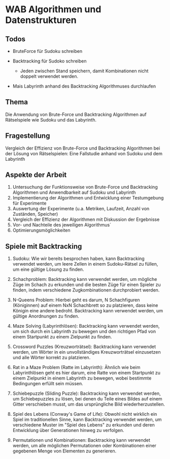 # WAB Algorithmen und Datenstrukturen 

## Todos

- BruteForce für Sudoku schreiben
- Backtracking für Sudoko schreiben
    - Jeden zwischen Stand speichern, damit Kombinationen nicht doppelt verwendet werden.

- Mais Labyrinth anhand des Backtracking Algorithmuses durchlaufen


## Thema
Die Anwendung von Brute-Force und Backtracking Algorithmen auf Rätselspiele wie Sudoku und das Labyrinth.

## Fragestellung
Vergleich der Effizienz von Brute-Force und Backtracking Algorithmen bei der Lösung von Rätselspielen: Eine Fallstudie anhand von Sudoku und dem Labyrinth

## Aspekte der Arbeit
1. Untersuchung der Funktionsweise von Brute-Force und Backtracking Algorithmen und Anwendbarkeit auf Sudoku und Labyrinth
1. Implementierung der Algorithmen und Entwicklung einer Testumgebung für Experimente
1. Auswertung der Experimente (u.a. Metriken, Laufzeit, Anzahl von Zuständen, Speicher)
1. Vergleich der Effizienz der Algorithmen mit Diskussion der Ergebnisse
1. Vor- und Nachteile des jeweiligen Algorithmus´
1. Optimierungsmöglichkeiten

## Spiele mit Backtracking
1. Sudoku: Wie wir bereits besprochen haben, kann Backtracking verwendet werden, um leere Zellen in einem Sudoku-Rätsel zu füllen, um eine gültige Lösung zu finden.

1. Schachproblem: Backtracking kann verwendet werden, um mögliche Züge im Schach zu erkunden und die besten Züge für einen Spieler zu finden, indem verschiedene Zugkombinationen durchprobiert werden.

1. N-Queens Problem: Hierbei geht es darum, N Schachfiguren (Königinnen) auf einem NxN Schachbrett so zu platzieren, dass keine Königin eine andere bedroht. Backtracking kann verwendet werden, um gültige Anordnungen zu finden.

1. Maze Solving (Labyrinthlösen): Backtracking kann verwendet werden, um sich durch ein Labyrinth zu bewegen und den richtigen Pfad von einem Startpunkt zu einem Zielpunkt zu finden.

1. Crossword Puzzles (Kreuzworträtsel): Backtracking kann verwendet werden, um Wörter in ein unvollständiges Kreuzworträtsel einzusetzen und alle Wörter korrekt zu platzieren.

1. Rat in a Maze Problem (Ratte im Labyrinth): Ähnlich wie beim Labyrinthlösen geht es hier darum, eine Ratte von einem Startpunkt zu einem Zielpunkt in einem Labyrinth zu bewegen, wobei bestimmte Bedingungen erfüllt sein müssen.

1. Schiebepuzzle (Sliding Puzzle): Backtracking kann verwendet werden, um Schiebepuzzles zu lösen, bei denen du Teile eines Bildes auf einem Gitter verschieben musst, um das ursprüngliche Bild wiederherzustellen.

1. Spiel des Lebens (Conway's Game of Life): Obwohl nicht wirklich ein Spiel im traditionellen Sinne, kann Backtracking verwendet werden, um verschiedene Muster im "Spiel des Lebens" zu erkunden und deren Entwicklung über Generationen hinweg zu verfolgen.

1. Permutationen und Kombinationen: Backtracking kann verwendet werden, um alle möglichen Permutationen oder Kombinationen einer gegebenen Menge von Elementen zu generieren.